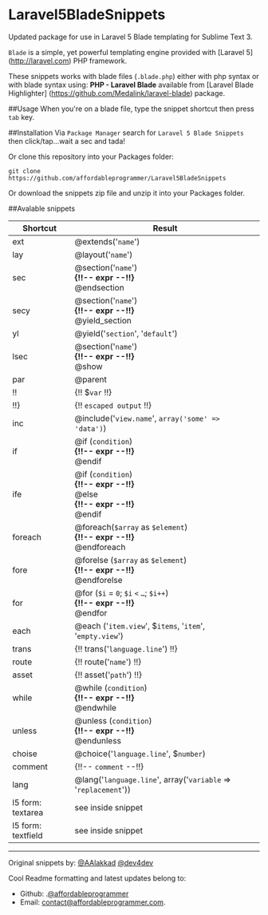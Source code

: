 # Laravel5BladeSnippets
Updated package for use in Laravel 5 Blade templating for Sublime Text 3.

`Blade` is a simple, yet powerful templating engine provided with [Laravel 5] (http://laravel.com) PHP framework.

These snippets works with blade files (`.blade.php`) either with php syntax or with blade syntax using: **PHP - Laravel Blade** available from [Laravel Blade Highlighter] (https://github.com/Medalink/laravel-blade) package.

##Usage
When you're on a blade file, type the snippet shortcut then press `tab` key.

##Installation
Via `Package Manager` search for `Laravel 5 Blade Snippets` then click/tap…wait a sec and tada!

 

Or clone this repository into your Packages folder:

    git clone https://github.com/affordableprogrammer/Laravel5BladeSnippets


Or download the snippets zip file and unzip it into your Packages folder.

##Avalable snippets

| Shortcut                     | Result |
|----------------------------- |--------|
| ext		                   | @extends('`name`') |
| lay		                   | @layout('`name`')  |
| sec		                   | @section('`name`') <br /> **{!!-- expr --!!}** <br /> @endsection    |
| secy		                   | @section('`name`') <br /> **{!!-- expr --!!}** <br /> @yield_section |
| yl		                   | @yield('`section`', '`default`') |
| lsec		                   | @section('`name`') <br /> **{!!-- expr --!!}** <br /> @show |
| par		                   | @parent	|
| !!		                   | {!! $`var` !!}	|
| !!}		                   | {!! `escaped output` !!}	|
| inc		                   | @include('`view.name`', `array('some' => 'data')`)  |
| if		                   | @if (`condition`) <br /> **{!!-- expr --!!}** <br /> @endif   |
| ife		                   | @if (`condition`) <br /> **{!!-- expr --!!}** <br /> @else <br /> **{!!-- expr --!!}** <br /> @endif  |
| foreach	                   | @foreach(`$array` as `$element`) <br /> **{!!-- expr --!!}** <br /> @endforeach  |
| fore		                   | @forelse (`$array` as `$element`) <br /> **{!!-- expr --!!}** <br /> @endforelse  |
| for		                   | @for (`$i` = `0`; `$i` `<` `…`; `$i++`) <br /> **{!!-- expr --!!}** <br /> @endfor  |
| each		                   | @each ('`item.view`', $`items`, '`item`', '`empty.view`')
| trans		                   | {!! trans('`language.line`') !!}	|
| route		                   | {!! route('`name`') !!}	|
| asset		                   | {!! asset('`path`') !!}	|
| while		                   | @while (`condition`) <br /> **{!!-- expr --!!}** <br /> @endwhile  |
| unless	                   | @unless (`condition`) <br /> **{!!-- expr --!!}** <br /> @endunless  |
| choise	                   | @choice('`language.line`', $`number`)  |
| comment	                   | {!!-- `comment` --!!}	|
| lang		                   | @lang('`language.line`', array('`variable` => '`replacement`'))  | 
| l5 form: 	textarea           | see inside snippet	|
| l5 form: 	textfield          | see inside snippet	| 
 



---
Original snippets by:
[@AAlakkad](https://github.com/AAlakkad)
[@dev4dev](https://github.com/dev4dev)

Cool Readme formatting and latest updates belong to:
* Github: .[@affordableprogrammer](https://github.com/affordableprogrammer)
* Email: [contact@affordableprogrammer.com](mailto:contact@affordableprogrammer.com).

